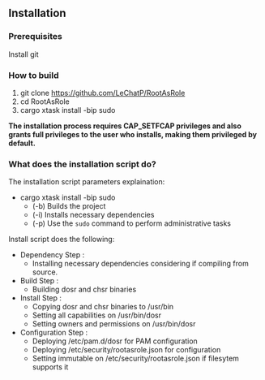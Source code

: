 ## Installation

### Prerequisites

Install git

### How to build

  1. git clone <https://github.com/LeChatP/RootAsRole>
  1. cd RootAsRole
  1. cargo xtask install -bip sudo

<div class="warning">
<b>
The installation process requires CAP_SETFCAP privileges and also grants full privileges to the user who installs, making them privileged by default.</b>

</div>

### What does the installation script do?

The installation script parameters explaination:
- cargo xtask install -bip sudo
  - (-b) Builds the project
  - (-i) Installs necessary dependencies
  - (-p) Use the `sudo` command to perform administrative tasks

Install script does the following:
- Dependency Step :
  - Installing necessary dependencies considering if compiling from source.
- Build Step :
  - Building dosr and chsr binaries
- Install Step : 
  - Copying dosr and chsr binaries to /usr/bin
  - Setting all capabilities on /usr/bin/dosr
  - Setting owners and permissions on /usr/bin/dosr
- Configuration Step :
  - Deploying /etc/pam.d/dosr for PAM configuration
  - Deploying /etc/security/rootasrole.json for configuration
  - Setting immutable on /etc/security/rootasrole.json if filesytem supports it
